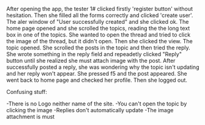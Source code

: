 After opening the app, the tester 1# clicked firstly 'register button' without hesitation.
Then she filled all the forms correctly and clicked 'create user'.
The aler window of "User successfully created" and she clicked ok.
The home page opened and she scrolled the topics, reading the the long text box
in one of the topics. She wanted to open the thread and tried to click the image of the thread,
but it didn't open. Then she clicked the view.
The topic opened. She scrolled the posts in the topic and then tried the reply. She wrote something in the
reply field and repeadetly clicked "Reply" button until she realized she must attach image with the post.
After successfully posted a reply, she was wondering why the topic isn't updating and her reply won't appear.
She pressed f5 and the post appeared.
She went back to home page and checked her profile. Then she logged out.

Confusing stuff:

-There is no Logo neither name of the site.
-You can't open the topic by clicking the image
-Replies don't automatically update
-The image attachment is must
